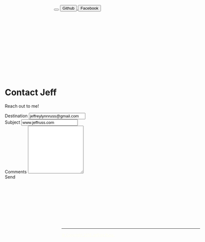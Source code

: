 </head>
<body class="jr-darker-body ">
	<noscript><iframe src="//www.googletagmanager.com/ns.html?id=GTM-NXV5XD"
	height="0" width="0" style="display:none;visibility:hidden"></iframe></noscript>
	<script>(function(w,d,s,l,i){w[l]=w[l]||[];w[l].push({'gtm.start':
	new Date().getTime(),event:'gtm.js'});var f=d.getElementsByTagName(s)[0],
	j=d.createElement(s),dl=l!='dataLayer'?'&l='+l:'';j.async=true;j.src=
	'//www.googletagmanager.com/gtm.js?id='+i+dl;f.parentNode.insertBefore(j,f);
	})(window,document,'script','dataLayer','GTM-NXV5XD');</script>
	<nav id='topbar' class='topbar fixed printhide'>
   </nav>
	<nav id='topbar' class='topbar fixed printhide'>
   </nav>
   <button class="topbar-btn LL-9 jr-img printhide" data-link='/?pages=home'>
   </button>
   <a target="_blank" href="https://github.com/Jeff-Russ">
   	   <button class='topbar-btn RC-9 printhide'>Github</button>
   	</a>
   <a target="_blank" href="https://www.facebook.com/jeffreylynnruss">
   	   <button class='topbar-btn RR-9 printhide'>Facebook</button>
   	</a>
	<div class="container " > 
		<div style='position: absolute; top: 7%;  width: 80%; left: 7%; padding-bottom:13px' class='subwindow'>
			<h1 class="text-center">Contact Jeff</h1>
			<p class="text-center">Reach out to me!</p>
			<form accept-charset="UTF-8" >
				<div class="form-group">
					<label>Destination</label>
					<input id="email-dest" type="email" value="jeffreylynnruss@gmail.com" class="form-control"/>
				</div>
				<div class="form-group">
					<label>Subject</label>
					<input id="email-subj" type="text" value="www.jeffruss.com" class="form-control"/>
				</div>
				<div class="form-group">
					<label>Comments</label>
					<textarea id="email-body" type="text" value='body' cols="20" rows="10" class="form-control" ></textarea>
				</div>
				<span id="open-mailto" class="btn btn-success btn-ghost">Send<span>
			</form>
		</div>
		<div style="position:static; width: 90%; margin-top:710px; margin-left:5%" >
			<a style="color:#FFFFEE" href="/?pages=home">
			<hr><small>    © Copyright 2016 Jeffrey Russ.</small><br><br></a>
		</div>
	</div>

</body>
<noscript><iframe src="//www.googletagmanager.com/ns.html?id=GTM-NXV5XD"
height="0" width="0" style="display:none;visibility:hidden"></iframe></noscript>
<script>(function(w,d,s,l,i){w[l]=w[l]||[];w[l].push({'gtm.start':
new Date().getTime(),event:'gtm.js'});var f=d.getElementsByTagName(s)[0],
j=d.createElement(s),dl=l!='dataLayer'?'&l='+l:'';j.async=true;j.src=
'//www.googletagmanager.com/gtm.js?id='+i+dl;f.parentNode.insertBefore(j,f);
})(window,document,'script','dataLayer','GTM-NXV5XD');</script>
</html>
